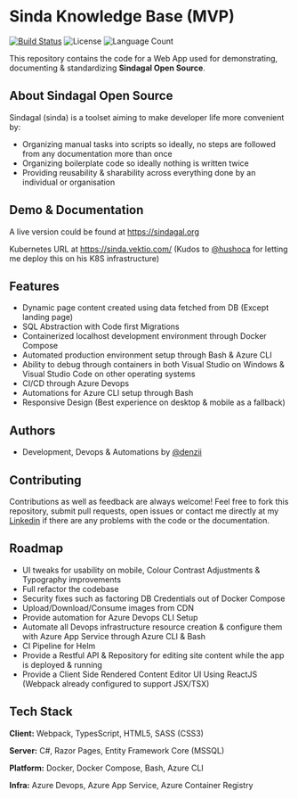 # Sinda Knowledge Base (MVP)
[![Build Status](https://dev.azure.com/sindagal/cms/_apis/build/status/denzii.sinda-cms?branchName=main)](https://dev.azure.com/sindagal/cms/_build/latest?definitionId=1&branchName=main)
![License](https://img.shields.io/badge/License-MIT-green)
![Language Count](https://img.shields.io/github/languages/count/denzii/sinda-cms)


This repository contains the code for a Web App used for demonstrating, documenting & standardizing **Sindagal Open Source**. 
## About Sindagal Open Source
Sindagal (sinda) is a toolset aiming to make developer life more convenient by:

* Organizing manual tasks into scripts so ideally, no steps are followed from any documentation more than once
* Organizing boilerplate code so ideally nothing is written twice
* Providing reusability & sharability across everything done by an individual or organisation

## Demo & Documentation

A live version could be found at https://sindagal.org

Kubernetes URL at https://sinda.vektio.com/ (Kudos to [@hushoca](https://github.com/hushoca) for letting me deploy this on his K8S infrastructure)

## Features
- Dynamic page content created using data fetched from DB (Except landing page)
- SQL Abstraction with Code first Migrations
- Containerized localhost development environment through Docker Compose 
- Automated production environment setup through Bash & Azure CLI
- Ability to debug through containers in both Visual Studio on Windows & Visual Studio Code on other operating systems
- CI/CD through Azure Devops
- Automations for Azure CLI setup through Bash
- Responsive Design (Best experience on desktop & mobile as a fallback)
## Authors

- Development, Devops & Automations by [@denzii](https://github.com/denzii)

## Contributing

Contributions as well as feedback are always welcome! Feel free to fork this repository, submit pull requests, open issues or contact me directly at my 
[Linkedin](https://www.linkedin.com/in/denizarca/) if there are any problems with the code or the documentation.
## Roadmap
- UI tweaks for usability on mobile, Colour Contrast Adjustments & Typography improvements
- Full refactor the codebase
- Security fixes such as factoring DB Credentials out of Docker Compose
- Upload/Download/Consume images from CDN
- Provide automation for Azure Devops CLI Setup
- Automate all Devops infrastructure resource creation & configure them with Azure App Service through Azure CLI & Bash
- CI Pipeline for Helm
- Provide a Restful API & Repository for editing site content while the app is deployed & running 
- Provide a Client Side Rendered Content Editor UI Using ReactJS (Webpack already configured to support JSX/TSX)
## Tech Stack

**Client:** Webpack, TypesScript, HTML5, SASS (CSS3)

**Server:** C#, Razor Pages, Entity Framework Core (MSSQL)

**Platform:** Docker, Docker Compose, Bash, Azure CLI

**Infra:** Azure Devops, Azure App Service, Azure Container Registry
